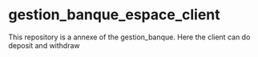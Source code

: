 # gestion_banque_espace_client
This repository is a annexe of the gestion_banque. Here the client can do deposit and withdraw

